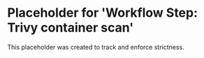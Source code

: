 ﻿# Placeholder for 'Workflow Step: Trivy container scan'
This placeholder was created to track and enforce strictness.
